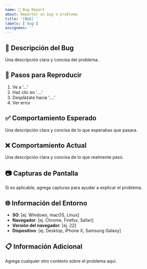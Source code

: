 ```yaml
---
name: 🐛 Bug Report
about: Reportar un bug o problema
title: '[BUG] '
labels: ['bug']
assignees: ''
---
```


## 🐛 Descripción del Bug
Una descripción clara y concisa del problema.

## 🔄 Pasos para Reproducir
1. Ve a '...'
2. Haz clic en '....'
3. Desplázate hacia '....'
4. Ver error

## ✅ Comportamiento Esperado
Una descripción clara y concisa de lo que esperabas que pasara.

## ❌ Comportamiento Actual
Una descripción clara y concisa de lo que realmente pasó.

## 📷 Capturas de Pantalla
Si es aplicable, agrega capturas para ayudar a explicar el problema.

## 🌐 Información del Entorno
- **SO**: [ej. Windows, macOS, Linux]
- **Navegador**: [ej. Chrome, Firefox, Safari]
- **Versión del navegador**: [ej. 22]
- **Dispositivo**: [ej. Desktop, iPhone X, Samsung Galaxy]

## 📋 Información Adicional
Agrega cualquier otro contexto sobre el problema aquí.
